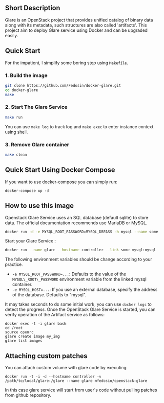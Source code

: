 ## Short Description

Glare is an OpenStack project that provides unified catalog of binary data along with its metadata, such structures are also called 'artifacts'. This project aim to deploy Glare service using Docker and can be upgraded easily.

## Quick Start

For the impatient, I simplify some boring step using `Makefile`.

### 1. Build the image

```bash
git clone https://github.com/Fedosin/docker-glare.git
cd docker-glare
make
```

### 2. Start The Glare Service

```bash
make run
```

You can use `make log` to track log and `make exec` to enter instance context using shell.

### 3. Remove Glare container

```bash
make clean
```

## Quick Start Using Docker Compose

If you want to use docker-compose you can simply run:

```docker-compose up -d```

## How to use this image

Openstack Glare Service uses an SQL database (default sqlite) to store data. The official documentation recommends use MariaDB or MySQL.

```bash
docker run -d -e MYSQL_ROOT_PASSWORD=MYSQL_DBPASS -h mysql --name some-mysql -d mariadb
```

Start your Glare Service :

```bash
docker run --name glare --hostname controller --link some-mysql:mysql -p 9494:9494  -d mfedosin/openstack-glare
```

The following environment variables should be change according to your practice.

* `-e MYSQL_ROOT_PASSWORD=...`: Defaults to the value of the `MYSQL\_ROOT\_PASSWORD` environment variable from the linked mysql container.
* `-e MYSQL_HOST=...`: If you use an external database, specify the address of the database. Defaults to "mysql".

It may takes seconds to do some initial work, you can use `docker logs` to detect the progress. Once the OpenStack Glare Service is started, you can verify operation of the Artifact service as follows:

```
docker exec -t -i glare bash
cd /root
source openrc
glare create image my_img
glare list images
```

## Attaching custom patches

You can attach custom volume with glare code by executing

```docker run -t -i -d --hostname controller -v /path/to/local/glare:/glare --name glare mfedosin/openstack-glare```

In this case glare service will start from user's code without pulling patches from github repository.

